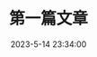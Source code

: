 ---
title: "第一篇文章"
date: 2023-5-14 23:34:00
updated: 2023-5-14 23:34:00
cover: https://img2.imgtp.com/2024/05/10/HxiIswpJ.jpg
description: 无事可做，诸君！
swiper_index: 1 
---